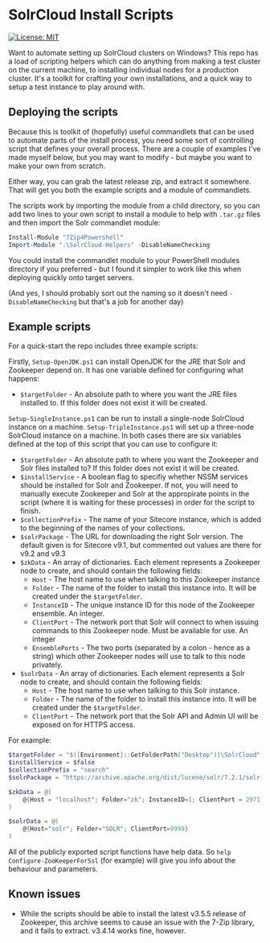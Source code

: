 # SolrCloud Install Scripts

[![License: MIT](https://img.shields.io/badge/License-MIT-yellow.svg)](https://opensource.org/licenses/MIT)

Want to automate setting up SolrCloud clusters on Windows? This repo has a load of scripting helpers which can do anything
from making a test cluster on the current machine, to installing individual nodes for a production cluster. It's a toolkit
for crafting your own installations, and a quick way to setup a test instance to play around with.

## Deploying the scripts

Because this is toolkit of (hopefully) useful commandlets that can be used to automate parts of the install process, you need
some sort of controlling script that defines your overall process. There are a couple of examples I've made myself below,
but you may want to modify - but maybe you want to make your own from scratch.

Either way, you can grab the latest release zip, and extract it somewhere. That will get you both the example scripts
and a module of commandlets.

The scripts work by importing the module from a child directory, so you can add two lines to your own script to install
a module to help with `.tar.gz` files and then import the Solr commandlet module:

```Powershell
Install-Module "7Zip4Powershell"
Import-Module ".\SolrCloud-Helpers" -DisableNameChecking
```

You could install the commandlet module to your PowerShell modules directory if you preferred - but I found it simpler
to work like this when deploying quickly onto target servers.

(And yes, I should probably sort out the naming so it doesn't need `-DisableNameChecking` but that's a job for another day)

## Example scripts

For a quick-start the repo includes three example scripts:

Firstly, `Setup-OpenJDK.ps1` can install OpenJDK for the JRE that Solr and Zookeeper depend on. It has one variable defined for configuring
what happens:

* `$targetFolder` - An absolute path to where you want the JRE files installed to. If this folder does not exist it will be
  created.

`Setup-SingleInstance.ps1` can be run to install a single-node SolrCloud instance on a machine. `Setup-TripleInstance.ps1`
will set up a three-node SolrCloud instance on a machine. In both cases there are six variables defined at the top of this script
that you can use to configure it:

* `$targetFolder` - An absolute path to where you want the Zookeeper and Solr files installed to? If this folder does not exist
  it will be created.
* `$installService` - A boolean flag to specifiy whether NSSM services should be installed for Solr and Zookeeper. If not, you
  will need to manually execute Zookeeper and Solr at the appropirate points in the script (where it is waiting for these processes) 
  in order for the script to finish.
* `$collectionPrefix` - The name of your Sitecore instance, which is added to the beginning of the names of your collections.
* `$solrPackage` - The URL for downloading the right Solr version. The default given is for Sitecore v9.1, but commented out values
  are there for v9.2 and v9.3
* `$zkData` - An array of dictionaries. Each element represents a Zookeeper node to create, and should contain the following
  fields:
   * `Host` - The host name to use when talking to this Zookeeper instance
   * `Folder` - The name of the folder to install this instance into. It will be created under the `$targetFolder`.
   * `InstanceID` - The unique instance ID for this node of the Zookeeper ensemble. An integer.
   * `ClientPort` - The network port that Solr will connect to when issuing commands to this Zookeeper node. Must be available
     for use. An integer
   * `EnsemblePorts` - The two ports (separated by a colon - hence as a string) which other Zookeeper nodes will use to talk to
     this node privately.
* `$solrData` - An array of dictionaries. Each element represents a Solr node to create, and should contain the following fields:
   * `Host` - The host name to use when talking to this Solr instance.
   * `Folder` - The name of the folder to install this instance into. It will be created under the `$targetFolder`.
   * `ClientPort` - The network port that the Solr API and Admin UI will be exposed on for HTTPS access.

For example:

```powershell
$targetFolder = "$([Environment]::GetFolderPath("Desktop"))\SolrCloud"
$installService = $false
$collectionPrefix = "search"
$solrPackage = "https://archive.apache.org/dist/lucene/solr/7.2.1/solr-7.2.1.zip" # For Sitecore v9.1

$zkData = @(
	@{Host = "localhost"; Folder="zk"; InstanceID=1; ClientPort = 2971; EnsemblePorts="2981:2991"}
)

$solrData = @(
	@{Host="solr"; Folder="SOLR"; ClientPort=9999}
)
```

All of the publicly exported script functions have help data. So `help Configure-ZooKeeperForSsl` (for example) will give you info about
the behaviour and parameters.

## Known issues

* While the scripts should be able to install the latest v3.5.5 release of Zookeeper, this archive seems to cause an issue with the
  7-Zip library, and it fails to extract. v3.4.14 works fine, however.
